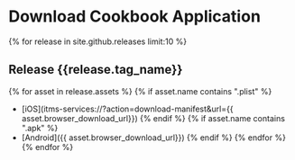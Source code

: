# Download Cookbook Application

{% for release in site.github.releases limit:10 %}
## Release {{release.tag_name}}
{% for asset in release.assets %}
{% if asset.name contains ".plist" %}
 * [iOS](itms-services://?action=download-manifest&url={{ asset.browser_download_url}})
{% endif %}
{% if asset.name contains ".apk" %}
 * [Android]({{ asset.browser_download_url}})
{% endif %}
{% endfor %}
{% endfor %}
